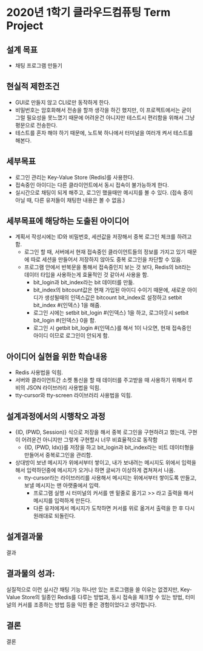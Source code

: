 # 2020년 1학기 클라우드컴퓨팅 Term Project

## 설계 목표

- 채팅 프로그램 만들기

## 현실적 제한조건

- GUI로 만들지 않고 CLI로만 동작하게 한다.
- 비밀번호는 암호화해서 전송을 할까 생각을 하긴 했지만, 이 프로젝트에서는 굳이 그럴 필요성을 못느꼈기 때문에 어려운건 아니지만 테스트시 편리함을 위해서 그냥 평문으로 전송한다.
- 테스트를 혼자 해야 하기 때문에, 노트북 하나에서 터미널을 여러개 켜서 테스트를 해본다.

## 세부목표

- 로그인 관리는 Key-Value Store (Redis)를 사용한다.
- 접속중인 아이디는 다른 클라이언트에서 동시 접속이 불가능하게 한다.
- 실시간으로 채팅이 되게 해주고, 로그인 했을때만 메시지를 볼 수 있다. (접속 중이 아닐 때, 다른 유저들이 채팅한 내용은 볼 수 없음.)

## 세부목표에 해당하는 도출된 아이디어

- 계획서 작성시에는 ID와 비밀번호, 세션값을 저장해서 중복 로그인 체크를 하려고 함.
  - 로그인 할 때, 서버에서 현재 접속중인 클라이언트들의 정보를 가지고 있기 때문에 따로 세션을 만들어서 저장하지 않아도 중복 로그인을 차단할 수 있음.
  - 프로그램 안에서 반복문을 통해서 접속중인지 보는 것 보다, Redis의 bit라는 데이터 타입을 사용하는게 효율적인 것 같아서 사용을 함.
    - bit_login과 bit_index라는 bit 데이터를 만듦.
    - bit_index의 bitcount값은 현재 가입된 아이디 수이기 때문에, 새로운 아이디가 생성될때의 인덱스값은 bitcount bit_index로 설정하고 setbit bit_index #{인덱스} 1을 해줌.
    - 로그인 시에는 setbit bit_login #{인덱스} 1을 하고, 로그아웃시 setbit bit_login #{인덱스} 0을 함.
    - 로그인 시 getbit bit_login #{인덱스}를 해서 1이 나오면, 현재 접속중인 아이디 이므로 로그인이 안되게 함.

## 아이디어 실현을 위한 학습내용

- Redis 사용법을 익힘.
- 서버와 클라이언트간 소켓 통신을 할 때 데이터를 주고받을 때 사용하기 위해서 루비의 JSON 라이브러리 사용법을 익힘.
- tty-cursor와 tty-screen 라이브러리 사용법을 익힘.

## 설계과정에서의 시행착오 과정

- {ID, (PWD, Session)} 식으로 저장을 해서 중복 로그인을 구현하려고 했는데, 구현이 어려운건 아니지만 그렇게 구현할시 너무 비효율적으로 동작함
  - {ID, (PWD, Idx)}를 저장을 하고 bit_login과 bit_index라는 비트 데이터형을 만들어서 중복로그인을 관리함.
- 상대방이 보낸 메시지가 위에서부터 쌓이고, 내가 보내려는 메시지도 위에서 입력을 해서 입력하던중에 메시지가 오거나 하면 글씨가 이상하게 겹쳐져서 나옴.
  - tty-cursor라는 라이브러리를 사용해서 메시지는 위에서부터 쌓이도록 만들고, 보낼 메시지는 맨 아랫줄에서 입력.
    - 프로그램 실행 시 터미널의 커서를 맨 밑줄로 옮기고 >> 라고 출력을 해서 메시지를 입력하게 만든다.
    - 다른 유저에게서 메시지가 도착하면 커서를 위로 옮겨서 출력을 한 후 다시 원래대로 되돌린다.

## 설계결과물

결과

## 결과물의 성과:

실질적으로 이런 실시간 채팅 기능 하나만 있는 프로그램을 쓸 이유는 없겠지만, Key-Value Store의 일종인 Redis를 다루는 방법과, 동시 접속을 체크할 수 있는 방법, 터미널의 커서를 조종하는 방법 등을 익힌 좋은 경험이었다고 생각합니다.

## 결론

결론
